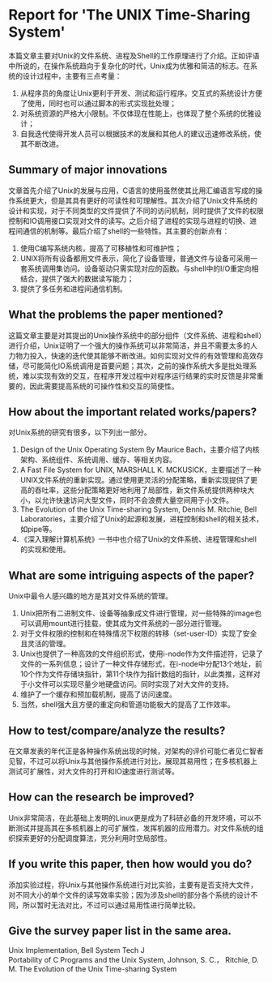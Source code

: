 # Report for 'The UNIX Time-Sharing System'
本篇文章主要对Unix的文件系统、进程及Shell的工作原理进行了介绍。正如评语中所说的，在操作系统趋向于复杂化的时代，Unix成为优雅和简洁的标志。在系统的设计过程中，主要有三点考量：
1. 从程序员的角度让Unix更利于开发、测试和运行程序。交互式的系统设计方便了使用，同时也可以通过脚本的形式实现批处理；
2. 对系统资源的严格大小限制。不仅体现在性能上，也体现了整个系统的优雅设计；
3. 自我迭代使得开发人员可以根据技术的发展和其他人的建议迅速修改系统，使其不断改进。  

## Summary of major innovations 
文章首先介绍了Unix的发展与应用，C语言的使用虽然使其比用汇编语言写成的操作系统更大，但是其具有更好的可读性和可理解性。其次介绍了Unix文件系统的设计和实现，对于不同类型的文件提供了不同的访问机制，同时提供了文件的权限控制和IO调用接口实现对文件的读写。之后介绍了进程的实现与进程的切换、进程间通信的机制等。最后介绍了shell的一些特性。其主要的创新点有：
1. 使用C编写系统内核，提高了可移植性和可维护性；
2. UNIX将所有设备都用文件表示，简化了设备管理，普通文件与设备可采用一套系统调用集访问。设备驱动只需实现对应的函数。与shell中的I/O重定向相结合，提供了强大的数据读写能力；
3. 提供了多任务和进程间通信机制。

## What the problems the paper mentioned?
这篇文章主要是对其提出的Unix操作系统中的部分组件（文件系统、进程和shell）进行介绍，Unix证明了一个强大的操作系统可以非常简洁，并且不需要太多的人力物力投入，快速的迭代使其能够不断改进。如何实现对文件的有效管理和高效存储，尽可能简化IO系统调用是首要问题；其次，之前的操作系统大多是批处理系统，难以实现有效的交互，在程序开发过程中对程序运行结果的实时反馈是非常重要的，因此需要提高系统的可操作性和交互的简便性。

## How about the important related works/papers?
对Unix系统的研究有很多，以下列出一部分。
1. Design of the Unix Operating System By Maurice Bach，主要介绍了内核架构、系统组件、系统调用、缓存、等相关内容。
2. A Fast File System for UNIX, MARSHALL K. MCKUSICK，主要描述了一种UNIX文件系统的重新实现。通过使用更灵活的分配策略，重新实现提供了更高的吞吐率，这些分配策略更好地利用了局部性，新文件系统提供两种块大小，以允许快速访问大型文件，同时不会浪费大量空间用于小文件。
3. The Evolution of the Unix Time-sharing System, Dennis M. Ritchie, Bell Laboratories，主要介绍了Unix的起源和发展，进程控制和shell的相关技术，如pipe等。
4. 《深入理解计算机系统》一书中也介绍了Unix的文件系统、进程管理和shell的实现和使用。

## What are some intriguing aspects of the paper?
Unix中最令人感兴趣的地方是其对文件系统的管理。
1. Unix把所有二进制文件、设备等抽象成文件进行管理，对一些特殊的image也可以调用mount进行挂载，使其成为文件系统的一部分进行管理。
2. 对于文件权限的控制和在特殊情况下权限的转移（set-user-ID）实现了安全且灵活的管理。
3. Unix也提供了一种高效的文件组织形式，使用i-node作为文件描述符，记录了文件的一系列信息；设计了一种文件存储形式，在i-node中分配13个地址，前10个作为文件存储块指针，第11个块作为指针数组的指针，以此类推，这样对于小文件可以实现尽量少地硬盘访问。同时实现了对大文件的支持。
4. 维护了一个缓存和预加载机制，提高了访问速度。
5. 当然，shell强大且方便的重定向和管道功能极大的提高了工作效率。

## How to test/compare/analyze the results?
在文章发表的年代正是各种操作系统出现的时候，对架构的评价可能仁者见仁智者见智，不过可以将Unix与其他操作系统进行对比，展现其易用性；在多核机器上测试可扩展性，对大文件的打开和IO速度进行测试等。

## How can the research be improved?
Unix非常简洁，在此基础上发明的Linux更是成为了科研必备的开发环境，可以不断测试并提高其在多核机器上的可扩展性，发挥机器的应用潜力。对文件系统的组织探索更好的分配调度算法，充分利用时空局部性。

## If you write this paper, then how would you do?
添加实验过程，将Unix与其他操作系统进行对比实验，主要有是否支持大文件，对不同大小的单个文件的读写效率实验；因为涉及shell的部分各个系统的设计不同，所以暂时无法对比，不过可以通过易用性进行简单比较。
## Give the survey paper list in the same area.
Unix Implementation, Bell System Tech J  
Portability of C Programs and the Unix System, Johnson, S. C.， Ritchie, D. M.
The Evolution of the Unix Time-sharing System